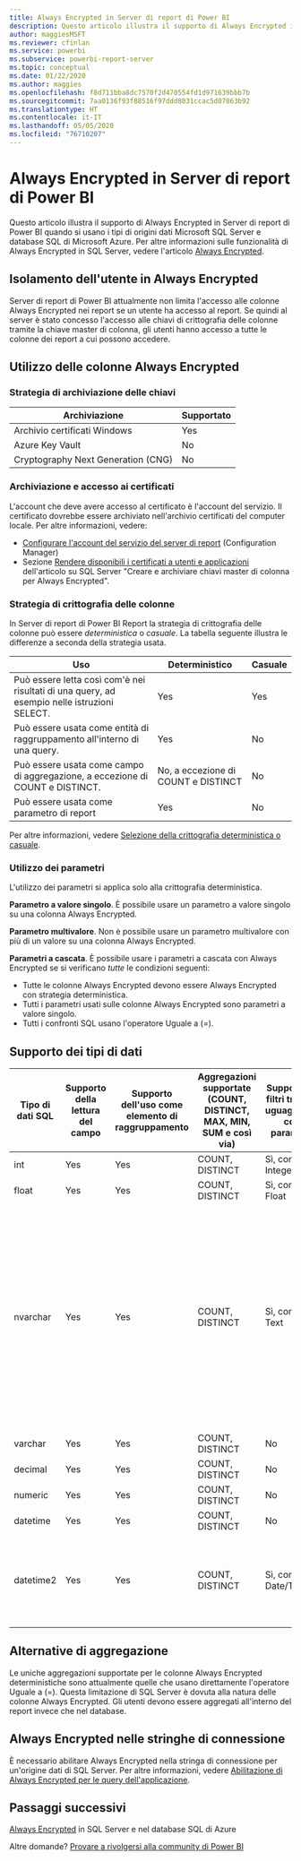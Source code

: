 ```yaml
---
title: Always Encrypted in Server di report di Power BI
description: Questo articolo illustra il supporto di Always Encrypted in Server di report di Power BI quando si usano i tipi di origini dati Microsoft SQL Server e database SQL di Microsoft Azure.
author: maggiesMSFT
ms.reviewer: cfinlan
ms.service: powerbi
ms.subservice: powerbi-report-server
ms.topic: conceptual
ms.date: 01/22/2020
ms.author: maggies
ms.openlocfilehash: f8d711bba8dc7570f2d470554fd1d971639bbb7b
ms.sourcegitcommit: 7aa0136f93f88516f97ddd8031ccac5d07863b92
ms.translationtype: HT
ms.contentlocale: it-IT
ms.lasthandoff: 05/05/2020
ms.locfileid: "76710207"
---
```

# <a name="always-encrypted-in-power-bi-report-server"></a>Always Encrypted in Server di report di Power BI

Questo articolo illustra il supporto di Always Encrypted in Server di report di Power BI quando si usano i tipi di origini dati Microsoft SQL Server e database SQL di Microsoft Azure. Per altre informazioni sulle funzionalità di Always Encrypted in SQL Server, vedere l'articolo [Always Encrypted](https://docs.microsoft.com/sql/relational-databases/security/encryption/always-encrypted-database-engine).

## <a name="always-encrypted-user-isolation"></a>Isolamento dell'utente in Always Encrypted

Server di report di Power BI attualmente non limita l'accesso alle colonne Always Encrypted nei report se un utente ha accesso al report.  Se quindi al server è stato concesso l'accesso alle chiavi di crittografia delle colonne tramite la chiave master di colonna, gli utenti hanno accesso a tutte le colonne dei report a cui possono accedere.

## <a name="always-encrypted-column-usage"></a>Utilizzo delle colonne Always Encrypted

### <a name="key-storage-strategies"></a>Strategia di archiviazione delle chiavi

|Archiviazione  |Supportato  |
|---------|---------|
|Archivio certificati Windows | Yes |
|Azure Key Vault | No |
| Cryptography Next Generation (CNG) | No |

### <a name="certificate-storage-and-access"></a>Archiviazione e accesso ai certificati

L'account che deve avere accesso al certificato è l'account del servizio. Il certificato dovrebbe essere archiviato nell'archivio certificati del computer locale. Per altre informazioni, vedere:

- [Configurare l'account del servizio del server di report](https://docs.microsoft.com/sql/reporting-services/install-windows/configure-the-report-server-service-account-ssrs-configuration-manager) (Configuration Manager)
- Sezione [Rendere disponibili i certificati a utenti e applicazioni](https://docs.microsoft.com/sql/relational-databases/security/encryption/create-and-store-column-master-keys-always-encrypted#making-certificates-available-to-applications-and-users) dell'articolo su SQL Server "Creare e archiviare chiavi master di colonna per Always Encrypted".

### <a name="column-encryption-strategy"></a>Strategia di crittografia delle colonne

In Server di report di Power BI Report la strategia di crittografia delle colonne può essere *deterministica* o *casuale*. La tabella seguente illustra le differenze a seconda della strategia usata.

|Uso  |Deterministico  |Casuale  |
|---------|---------|---------|
|Può essere letta così com'è nei risultati di una query, ad esempio nelle istruzioni SELECT. | Yes  | Yes  |
|Può essere usata come entità di raggruppamento all'interno di una query. | Yes | No |
|Può essere usata come campo di aggregazione, a eccezione di COUNT e DISTINCT. | No, a eccezione di COUNT e DISTINCT | No |
|Può essere usata come parametro di report | Yes | No |

Per altre informazioni, vedere [Selezione della crittografia deterministica o casuale](https://docs.microsoft.com/sql/relational-databases/security/encryption/always-encrypted-database-engine#selecting--deterministic-or-randomized-encryption).

### <a name="parameter-usage"></a>Utilizzo dei parametri

L'utilizzo dei parametri si applica solo alla crittografia deterministica.

**Parametro a valore singolo**.  È possibile usare un parametro a valore singolo su una colonna Always Encrypted.

**Parametro multivalore**. Non è possibile usare un parametro multivalore con più di un valore su una colonna Always Encrypted.

**Parametri a cascata**. È possibile usare i parametri a cascata con Always Encrypted se si verificano *tutte* le condizioni seguenti:

- Tutte le colonne Always Encrypted devono essere Always Encrypted con strategia deterministica.
- Tutti i parametri usati sulle colonne Always Encrypted sono parametri a valore singolo.
- Tutti i confronti SQL usano l'operatore Uguale a (=).

## <a name="datatype-support"></a>Supporto dei tipi di dati

| Tipo di dati SQL | Supporto della lettura del campo | Supporto dell'uso come elemento di raggruppamento | Aggregazioni supportate (COUNT, DISTINCT, MAX, MIN, SUM e così via) | Supporto di filtri tramite uguaglianza con parametri | Note |
| --- | --- | --- | --- | --- | --- |
| int | Yes | Yes | COUNT, DISTINCT | Sì, come Integer |   |
| float | Yes | Yes | COUNT, DISTINCT | Sì, come Float |   |
| nvarchar | Yes | Yes | COUNT, DISTINCT | Sì, come Text | La crittografia deterministica deve usare regole di confronto a livello di colonna con un ordinamento binario2 per colonne di tipo carattere. Per informazioni dettagliate, vedere l'articolo su SQL Server [Always Encrypted](https://docs.microsoft.com/sql/relational-databases/security/encryption/always-encrypted-database-engine#selecting--deterministic-or-randomized-encryption).  |
| varchar | Yes | Yes | COUNT, DISTINCT | No |   |
| decimal | Yes | Yes | COUNT, DISTINCT | No |   |
| numeric | Yes | Yes | COUNT, DISTINCT | No |   |
| datetime | Yes | Yes | COUNT, DISTINCT | No |   |
| datetime2 | Yes | Yes | COUNT, DISTINCT | Sì, come Date/Time | Supportato se la colonna non ha una precisione in millisecondi, in altre parole nessun datetime2(0) |

## <a name="aggregation-alternatives"></a>Alternative di aggregazione

Le uniche aggregazioni supportate per le colonne Always Encrypted deterministiche sono attualmente quelle che usano direttamente l'operatore Uguale a (=). Questa limitazione di SQL Server è dovuta alla natura delle colonne Always Encrypted. Gli utenti devono essere aggregati all'interno del report invece che nel database.

## <a name="always-encrypted-in-connection-strings"></a>Always Encrypted nelle stringhe di connessione

È necessario abilitare Always Encrypted nella stringa di connessione per un'origine dati di SQL Server. Per altre informazioni, vedere [Abilitazione di Always Encrypted per le query dell'applicazione](https://docs.microsoft.com/sql/relational-databases/security/encryption/develop-using-always-encrypted-with-net-framework-data-provider#enabling-always-encrypted-for-application-queries).

## <a name="next-steps"></a>Passaggi successivi

[Always Encrypted](https://docs.microsoft.com/sql/relational-databases/security/encryption/always-encrypted-database-engine) in SQL Server e nel database SQL di Azure

Altre domande? [Provare a rivolgersi alla community di Power BI](https://community.powerbi.com/)

